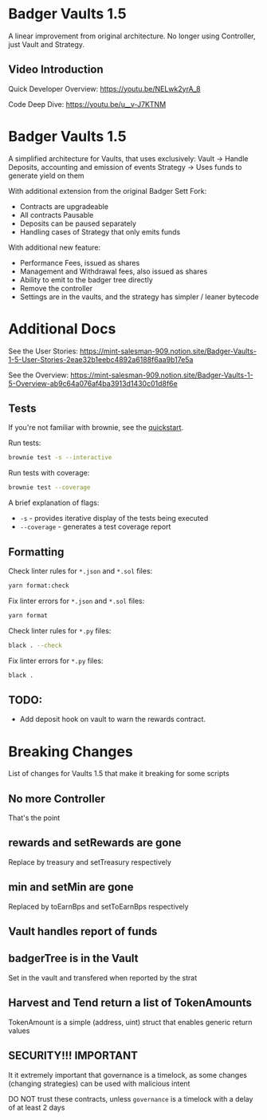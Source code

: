 # Badger Vaults 1.5

A linear improvement from original architecture. No longer using Controller, just Vault and Strategy.


## Video Introduction

Quick Developer Overview: https://youtu.be/NELwk2yrA_8

Code Deep Dive: https://youtu.be/u__v-J7KTNM


# Badger Vaults 1.5

A simplified architecture for Vaults, that uses exclusively:
Vault -> Handle Deposits, accounting and emission of events
Strategy -> Uses funds to generate yield on them

With additional extension from the original Badger Sett Fork:
- Contracts are upgradeable
- All contracts Pausable
- Deposits can be paused separately
- Handling cases of Strategy that only emits funds

With additional new feature:
- Performance Fees, issued as shares
- Management and Withdrawal fees, also issued as shares
- Ability to emit to the badger tree directly
- Remove the controller
- Settings are in the vaults, and the strategy has simpler / leaner bytecode


# Additional Docs
See the User Stories:
https://mint-salesman-909.notion.site/Badger-Vaults-1-5-User-Stories-2eae32b1eebc4892a6188f6aa9b17e5a

See the Overview:
https://mint-salesman-909.notion.site/Badger-Vaults-1-5-Overview-ab9c64a076af4ba3913d1430c01d8f6e


## Tests

If you're not familiar with brownie, see the [quickstart](https://eth-brownie.readthedocs.io/en/stable/quickstart.html).

Run tests:

```bash
brownie test -s --interactive
```

Run tests with coverage:

```bash
brownie test --coverage
```

A brief explanation of flags:

- `-s` - provides iterative display of the tests being executed
- `--coverage` - generates a test coverage report

## Formatting

Check linter rules for `*.json` and `*.sol` files:

```bash
yarn format:check
```

Fix linter errors for `*.json` and `*.sol` files:

```bash
yarn format
```

Check linter rules for `*.py` files:

```bash
black . --check
```

Fix linter errors for `*.py` files:

```bash
black .
```

## TODO:

- Add deposit hook on vault to warn the rewards contract.



# Breaking Changes

List of changes for Vaults 1.5 that make it breaking for some scripts

## No more Controller
That's the point

## rewards and setRewards are gone
Replace by treasury and setTreasury respectively

## min and setMin are gone
Replaced by toEarnBps and setToEarnBps respectively

## Vault handles report of funds

## badgerTree is in the Vault
Set in the vault and transfered when reported by the strat

## Harvest and Tend return a list of TokenAmounts
TokenAmount is a simple (address, uint) struct that enables generic return values


## SECURITY!!! IMPORTANT

It it extremely important that governance is a timelock, as some changes (changing strategies) can be used with malicious intent

DO NOT trust these contracts, unless `governance` is a timelock with a delay of at least 2 days

